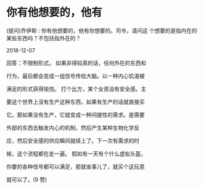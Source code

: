 # 你有他想要的，他有

(提问)乔伊斯 : 你有他想要的，他有你想要的。司令，请问这 个想要的是指内在的某些东西吗？不包括指外在的？

2018-12-07

回答：不限制形式。 如果非得较真的话，任何外在的东西和

行为，最后都会变成一组信号传给大脑。以一种内心饥渴被

满足的形式获得愉悦。 打个比方，某个女孩没有安全感。主

要这个世界上没有生产这种东西，如果有生产的话就直接买

它。那如果没有生产，它就变成一种间接性的需求。是需要

外部的东西去触发内心的机制，然后产生某种生物化学反

应，然后安全感的供应瞬间就续上了。下一次有需求的时

候，这个流程都在走一遍。 假如有一天有个什么虚拟头盔，

你要的各种信号都可以满足，那就省事儿了，就买个这玩意

就可以了。(9 赞)